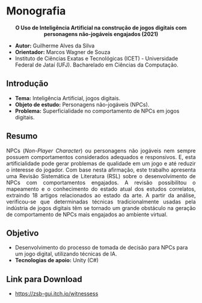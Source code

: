 # Monografia

<p align="center"><b>O Uso de Inteligência Artificial na construção de jogos digitais com personagens não-jogáveis engajados (2021)</b></p>

- <b>Autor:</b> Guilherme Alves da Silva
- <b>Orientador:</b> Marcos Wagner de Souza
- Instituto de Ciências Exatas e Tecnológicas (ICET) - Universidade Federal de Jataí (UFJ). Bacharelado em Ciências da Computação.

## Introdução
- <b>Tema:</b> Inteligência Artificial, jogos digitais.
- <b>Objeto de estudo:</b> Personagens não-jogáveis (NPCs).
- <b>Problema:</b> Superficialidade no comportamento de NPCs em jogos digitais.

## Resumo
<p align="justify">NPCs (<i>Non-Player Character</i>) ou personagens não jogáveis nem sempre possuem comportamentos considerados adequados e responsivos. E, esta artificialidade pode gerar problemas de qualidade em um jogo e até reduzir o interesse do jogador. Com base nesta afirmação, este trabalho apresenta uma Revisão Sistemática de Literatura (RSL) sobre o desenvolvimento de NPCs com comportamentos engajados. A revisão possibilitou o mapeamento e o conhecimento do estado atual dos estudos correlatos, extraindo 18 artigos relacionados ao estado da arte. A partir da análise, verificou-se que determinadas técnicas tradicionalmente usadas pela indústria de jogos digitais têm se tornado um grande obstáculo na geração de comportamento de NPCs mais engajados ao ambiente virtual.</p>

## Objetivo
- Desenvolvimento do processo de tomada de decisão para NPCs para um jogo digital, utilizando técnicas de IA.
- <b>Tecnologias de apoio:</b> Unity (C#) 

## Link para Download
- https://zsb-gui.itch.io/witnessess 

